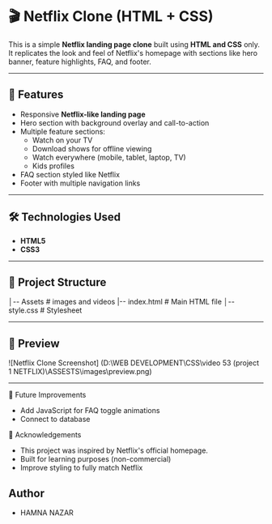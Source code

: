 # 🎬 Netflix Clone (HTML + CSS)

This is a simple **Netflix landing page clone** built using **HTML and CSS** only.  
It replicates the look and feel of Netflix's homepage with sections like hero banner, feature highlights, FAQ, and footer.

---

## 🚀 Features
- Responsive **Netflix-like landing page**
- Hero section with background overlay and call-to-action
- Multiple feature sections:
  - Watch on your TV
  - Download shows for offline viewing
  - Watch everywhere (mobile, tablet, laptop, TV)
  - Kids profiles
- FAQ section styled like Netflix
- Footer with multiple navigation links

---

## 🛠️ Technologies Used
- **HTML5**
- **CSS3**

---

## 📂 Project Structure

│-- Assets # images and videos
|-- index.html # Main HTML file
│-- style.css # Stylesheet

---

## 📸 Preview
![Netflix Clone Screenshot] (D:\WEB DEVELOPMENT\CSS\video 53 (project 1 NETFLIX)\ASSESTS\images\preview.png)

---

📌 Future Improvements

- Add JavaScript for FAQ toggle animations
- Connect to database

🙌 Acknowledgements

- This project was inspired by Netflix's official homepage.
- Built for learning purposes (non-commercial)
- Improve styling to fully match Netflix

## Author

- HAMNA NAZAR